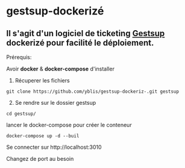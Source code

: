 # gestsup-dockerizé
Il s'agit d'un logiciel de ticketing [Gestsup](https://gestsup.fr/) dockerizé pour facilité le déploiement.
---

Prérequis:

Avoir **docker** & **docker-compose** d'installer 

1. Récuperer les fichiers

```
git clone https://github.com/yblis/gestsup-dockeriz-.git gestsup
```

2. Se rendre sur le dossier gestsup

```
cd gestsup/
```
lancer le docker-compose pour créer le conteneur

```
docker-compose up -d --buil
```
Se connecter sur http://localhost:3010

Changez de port au besoin
